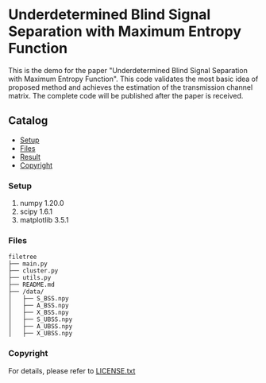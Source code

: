 # Underdetermined Blind Signal Separation with Maximum Entropy Function

This is the demo for the paper "Underdetermined Blind Signal Separation with Maximum Entropy Function". This code validates the most basic idea of proposed method and achieves the estimation of the transmission channel matrix. The complete code will be published after the paper is received.
 
## Catalog

- [Setup](#(Setup))
- [Files](#Files)
- [Result](#Result)
- [Copyright](#Copyright)

### Setup

1. numpy        1.20.0
2. scipy        1.6.1
3. matplotlib   3.5.1

### Files

```
filetree 
├── main.py
├── cluster.py
├── utils.py
├── README.md
├── /data/
│   ├── S_BSS.npy
│   ├── A_BSS.npy
│   ├── X_BSS.npy
│   ├── S_UBSS.npy
│   ├── A_UBSS.npy
│   ├── X_UBSS.npy
```


### Copyright

For details, please refer to [LICENSE.txt](https://github.com/LYXRhythm/BSS_SC/blob/main/LICENSE.txt)

